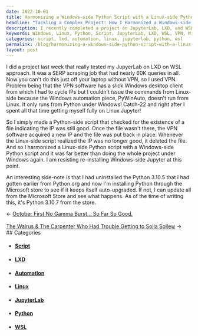 ```yaml
---
date: 2022-10-01
title: Harmonizing a Windows-side Python Script with a Linux-side Python Script
headline: "Tackling a Complex Project: How I Harmonized a Windows-side Python Script with a Linux-side Python Script"
description: I recently completed a project on JupyterLab, LXD, and WSL that required 60K queries and the use of a VPN and Windows desktop client. To make the process easier, I created a Python-side script to check for the existence of a file. Read my blog post to find out how I tackled this complex project!
keywords: Windows, Linux, Python, Script, JupyterLab, LXD, WSL, VPN, Windows Desktop Client, PyWinAuto, Automation, File, Existence
categories: script, lxd, automation, linux, jupyterlab, python, wsl
permalink: /blog/harmonizing-a-windows-side-python-script-with-a-linux-side-python-script/
layout: post
---
```



I did a project last week that really tested my JupyerLab on LXD on WSL
approach. It was a SERP scraping job that had nearly 60K queries in all. Now
you can't do this just off your laptop without VPN, so I used VPN. Problem
being that the VPN software has a slick Windows desktop client from which I had
to cycle IPs but I couldn't issue the commands from Linux-side because the
Windows automation piece, PyWinAuto, doesn't run from Linux. It only runs from
Python under Windows! Catch-22 and right after I spent all that time getting
myself fully on Linux Jupyter!

So I simply made a Python-side script that checked for the existence of a file
indicating the IP was still good. Once the file wasn't there, the VPN software
acquired a new IP and the file was put back in place. Whenever the Linux-side
script realized the IP was no longer good, it deleted the file. And so I
harmonized a Linux-side Python script with a Windows-side Python script and it
was far better than doing the whole project under Windows again. I am resisting
re-installing Windows-side Jupyter at this point.

An interesting side-note is that I had uninstalled the Python 3.10.5 that I had
gotten earlier from Python.org and now I'm installing Python through the
Microsoft store to see if it keeps itself auto-upgraded. If not, I can update
all from the Microsoft Store and see what happens. As of the time of writing
this, it's Python 3.10.7 from the store.


<div class="arrow-links"><div class="post-nav-prev"><span class="arrow">&larr;&nbsp;</span><a href="/blog/october-first-no-gamma-burst-so-far-so-good/">October First No Gamma Burst... So Far So Good.</a></div> &nbsp; <div class="post-nav-next"><a href="/blog/the-walrus-the-carpenter-who-had-trouble-getting-to-solla-sollew/">The Walrus & The Carpenter Who Had Trouble Getting to Solla Sollew</a><span class="arrow">&nbsp;&rarr;</span></div></div>
## Categories

<ul>
<li><h4><a href='/script/'>Script</a></h4></li>
<li><h4><a href='/lxd/'>LXD</a></h4></li>
<li><h4><a href='/automation/'>Automation</a></h4></li>
<li><h4><a href='/linux/'>Linux</a></h4></li>
<li><h4><a href='/jupyterlab/'>JupyterLab</a></h4></li>
<li><h4><a href='/python/'>Python</a></h4></li>
<li><h4><a href='/wsl/'>WSL</a></h4></li></ul>